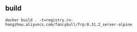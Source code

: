 ## build
```shell
docker build . -t=registry.cn-hangzhou.aliyuncs.com/fancybull/frp:0.31.2_server-alpine
```